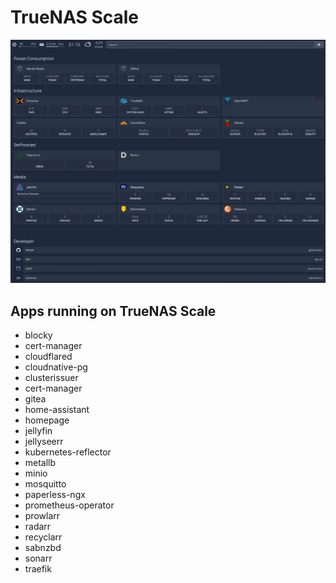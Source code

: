 # TrueNAS Scale

![Homepage](homepage.png)

## Apps running on TrueNAS Scale
- blocky
- cert-manager
- cloudflared
- cloudnative-pg
- clusterissuer
- cert-manager
- gitea
- home-assistant
- homepage
- jellyfin
- jellyseerr
- kubernetes-reflector
- metallb
- minio
- mosquitto
- paperless-ngx
- prometheus-operator
- prowlarr
- radarr
- recyclarr
- sabnzbd
- sonarr
- traefik
